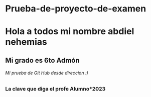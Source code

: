 # Prueba-de-proyecto-de-examen
<!DOCTYPE html>
<html>
<head>
	<title>Prueba de proyecto de examen...</title>
	<link href="css/style.css" rel="stylesheet" type="text/css">
</head>
<body>
	<h1> Hola a todos mi nombre abdiel nehemias </h1>
	<h2> Mi grado es 6to Admón</h2>
	<h6> Mi prueba de Git Hub desde direccion :) </h6>
	<h3> La clave que diga el profe Alumno*2023</h3>
</body>
</html>
